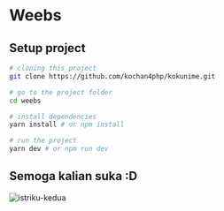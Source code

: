 # Weebs

## Setup project

```bash
# cloning this project
git clone https://github.com/kochan4php/kokunime.git

# go to the project folder
cd weebs

# install dependencies
yarn install # or npm install

# run the project
yarn dev # or npm run dev
```

## Semoga kalian suka :D

![istriku-kedua](https://user-images.githubusercontent.com/69864986/175756033-76a7460c-f1d3-4890-9e82-7e372fa7c90f.gif)
